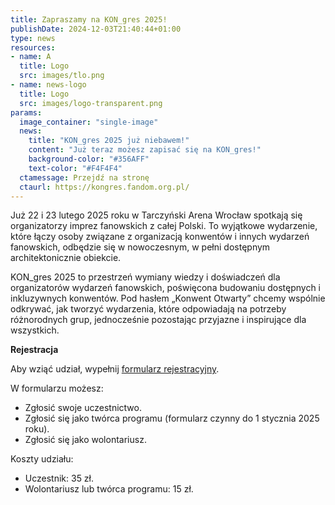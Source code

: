 ```yaml
---
title: Zapraszamy na KON_gres 2025!
publishDate: 2024-12-03T21:40:44+01:00
type: news
resources:
- name: A
  title: Logo
  src: images/tlo.png
- name: news-logo
  title: Logo
  src: images/logo-transparent.png
params:
  image_container: "single-image"
  news:
    title: "KON_gres 2025 już niebawem!"
    content: "Już teraz możesz zapisać się na KON_gres!"
    background-color: "#356AFF"
    text-color: "#F4F4F4"
  ctamessage: Przejdź na stronę
  ctaurl: https://kongres.fandom.org.pl/
---
```


Już 22 i 23 lutego 2025 roku w Tarczyński Arena Wrocław spotkają się organizatorzy imprez fanowskich z całej Polski. To wyjątkowe wydarzenie, które łączy osoby związane z organizacją konwentów i innych wydarzeń fanowskich, odbędzie się w nowoczesnym, w pełni dostępnym architektonicznie obiekcie.

KON_gres 2025 to przestrzeń wymiany wiedzy i doświadczeń dla organizatorów wydarzeń fanowskich, poświęcona budowaniu dostępnych i inkluzywnych konwentów. Pod hasłem „Konwent Otwarty” chcemy wspólnie odkrywać, jak tworzyć wydarzenia, które odpowiadają na potrzeby różnorodnych grup, jednocześnie pozostając przyjazne i inspirujące dla wszystkich.

**Rejestracja**

Aby wziąć udział, wypełnij [formularz rejestracyjny](https://forms.gle/R8872ktV7gwomfP39).

W formularzu możesz:

- Zgłosić swoje uczestnictwo.
- Zgłosić się jako twórca programu (formularz czynny do 1 stycznia 2025 roku).
- Zgłosić się jako wolontariusz.

Koszty udziału:

- Uczestnik: 35 zł.
- Wolontariusz lub twórca programu: 15 zł.
